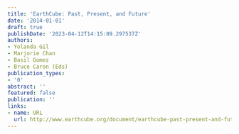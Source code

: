```yaml
---
title: 'EarthCube: Past, Present, and Future'
date: '2014-01-01'
draft: true
publishDate: '2023-04-12T14:15:09.297537Z'
authors:
- Yolanda Gil
- Marjorie Chan
- Basil Gomez
- Bruce Caron (Eds)
publication_types:
- '0'
abstract: ''
featured: false
publication: ''
links:
- name: URL
  url: http://www.earthcube.org/document/earthcube-past-present-and-future
---
```


